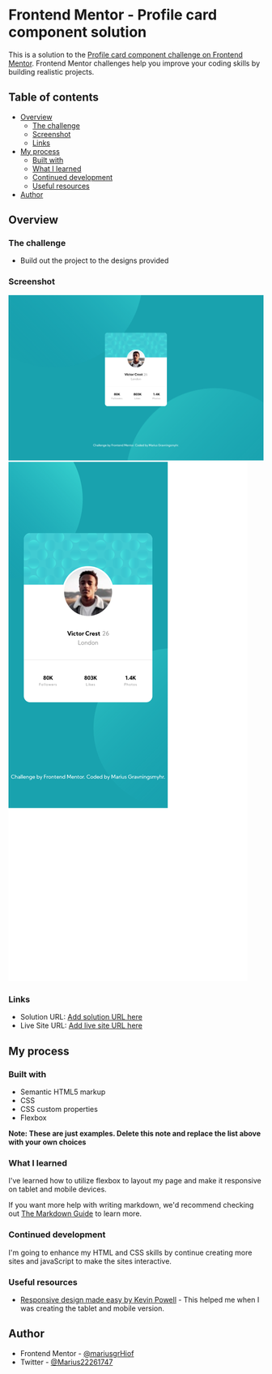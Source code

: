 # Frontend Mentor - Profile card component solution

This is a solution to the [Profile card component challenge on Frontend Mentor](https://www.frontendmentor.io/challenges/profile-card-component-cfArpWshJ). Frontend Mentor challenges help you improve your coding skills by building realistic projects.

## Table of contents

- [Overview](#overview)
  - [The challenge](#the-challenge)
  - [Screenshot](#screenshot)
  - [Links](#links)
- [My process](#my-process)
  - [Built with](#built-with)
  - [What I learned](#what-i-learned)
  - [Continued development](#continued-development)
  - [Useful resources](#useful-resources)
- [Author](#author)

## Overview

### The challenge

- Build out the project to the designs provided

### Screenshot

![Desktop layout](./screenshots/desktop.png)
![Mobile layout](./screenshots/mobile.png)

### Links

- Solution URL: [Add solution URL here](https://your-solution-url.com)
- Live Site URL: [Add live site URL here](https://your-live-site-url.com)

## My process

### Built with

- Semantic HTML5 markup
- CSS
- CSS custom properties
- Flexbox

**Note: These are just examples. Delete this note and replace the list above with your own choices**

### What I learned

I've learned how to utilize flexbox to layout my page and make it responsive on tablet and mobile devices.

If you want more help with writing markdown, we'd recommend checking out [The Markdown Guide](https://www.markdownguide.org/) to learn more.

### Continued development

I'm going to enhance my HTML and CSS skills by continue creating more sites and javaScript to make the sites interactive.

### Useful resources

- [Responsive design made easy by Kevin Powell](https://www.youtube.com/watch?v=bn-DQCifeQQ) - This helped me when I was creating the tablet and mobile version.

## Author

- Frontend Mentor - [@mariusgrHiof](https://www.frontendmentor.io/profile/mariusgrHiof)
- Twitter - [@Marius22261747](https://www.twitter.com/Marius22261747)
